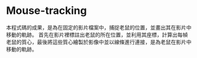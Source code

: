 # Mouse-tracking
本程式碼的成果，是為在固定的影片檔案中，捕捉老鼠的位置，並畫出其在影片中移動的軌跡。
首先在影片裡標註出老鼠的所在位置，並利用其座標，計算出每幀老鼠的質心，最後將這些質心繪製於影像中並以線條進行連接，是為老鼠在影片中移動的軌跡。
